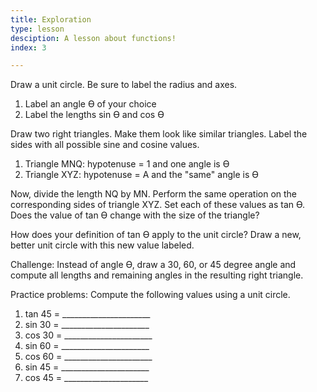 ```yaml
---
title: Exploration
type: lesson
desciption: A lesson about functions!
index: 3

---
```



Draw a unit circle. Be sure to label the radius and axes.

1.  Label an angle Ө of your choice
2.  Label the lengths sin Ө and cos Ө

Draw two right triangles. Make them look like similar triangles. Label the sides with all possible sine and cosine values.

1.  Triangle MNQ: hypotenuse = 1 and one angle is Ө
2.  Triangle XYZ: hypotenuse = A and the "same" angle is Ө

Now, divide the length NQ by MN. Perform the same operation on the corresponding sides of triangle XYZ. Set each of these values as tan Ө. Does the value of tan Ө change with the size of the triangle?

How does your definition of tan Ө apply to the unit circle? Draw a new, better unit circle with this new value labeled.

Challenge: Instead of angle Ө, draw a 30, 60, or 45 degree angle and compute all lengths and remaining angles in the resulting right triangle.

Practice problems: Compute the following values using a unit circle.

1.  tan 45 = \_\_\_\_\_\_\_\_\_\_\_\_\_\_\_\_\_\_\_\_\_\_
2.  sin 30 = \_\_\_\_\_\_\_\_\_\_\_\_\_\_\_\_\_\_\_\_\_\_
3.  cos 30 = \_\_\_\_\_\_\_\_\_\_\_\_\_\_\_\_\_\_\_\_\_\_
4.  sin 60 = \_\_\_\_\_\_\_\_\_\_\_\_\_\_\_\_\_\_\_\_\_\_
5.  cos 60 = \_\_\_\_\_\_\_\_\_\_\_\_\_\_\_\_\_\_\_\_\_\_
6.  sin 45 = \_\_\_\_\_\_\_\_\_\_\_\_\_\_\_\_\_\_\_\_\_\_
7.  cos 45 = \_\_\_\_\_\_\_\_\_\_\_\_\_\_\_\_\_\_\_\_\_